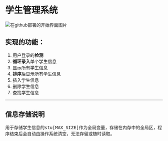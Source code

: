 <h1><b>学生管理系统</b></h1>

![在github部署的开始界面图片](https://cdn.jsdelivr.net/gh/wink-snow/piceeimage/image/MyFistImage.png)

<h2><b>实现的功能：</b></h2>

1. 用户登录的**检测**
2. **循环录入**单个学生信息
3. 显示所有学生信息
4. **排序**后显示所有学生信息
5. 插入学生信息
6. 删除学生信息
7. 查找学生信息

***

<h2><b>信息存储说明</b></h2>

用于存储学生信息的<kbd>stu[MAX_SIZE]</kbd>作为全局变量，存储在内存中的全局区，程序结束后会自动由操作系统清空，无法存留或随时读取。

